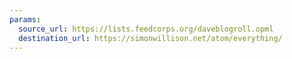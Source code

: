 ```yaml
---
params:
  source_url: https://lists.feedcorps.org/daveblogroll.opml
  destination_url: https://simonwillison.net/atom/everything/
---
```

